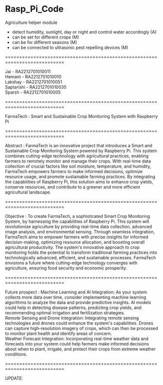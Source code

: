 # Rasp_Pi_Code

Agriculture helper module

- detect humidity, sunlight, day or night and control water accordingly (A)
- can be set for different crops (M)
- can be for different seasons (M)
- can be connected to ultrasonic pest repelling devices (M)

===========================================================================

Jai - RA2212701010011  
Hemant - RA2212701010010  
Lakshay - RA2212701010051  
Saptarishi - RA2212701010035  
Sparsh - RA2212701010005  

===========================================================================

FarmaTech : Smart and Sustainable Crop Monitoring System with Raspberry Pi

===========================================================================

Abstract : FarmaTech is an innovative project that introduces a Smart and Sustainable Crop Monitoring System powered by Raspberry Pi. This system combines cutting-edge technology with agricultural practices, enabling farmers to remotely monitor and manage their crops. With real-time data collection of crucial factors like soil moisture, temperature, and humidity, FarmaTech empowers farmers to make informed decisions, optimize resource usage, and promote sustainable farming practices. By integrating the capabilities of Raspberry Pi, this solution aims to enhance crop yields, conserve resources, and contribute to a greener and more efficient agricultural landscape.

===========================================================================

Objective : To create FarmaTech, a sophisticated Smart Crop Monitoring System, by harnessing the capabilities of Raspberry Pi. This system will revolutionize agriculture by providing real-time data collection, advanced image analysis, and environmental sensing. Through seamless integration, FarmaTech aims to empower farmers with precise insights for informed decision-making, optimizing resource allocation, and boosting overall agricultural productivity. The system's innovative approach to crop monitoring holds the potential to transform traditional farming practices into technologically advanced, efficient, and sustainable processes. FarmaTech envisions a future where cutting-edge technology converges with agriculture, ensuring food security and economic prosperity.

===========================================================================

Future prospect :
Machine Learning and AI Integration: As your system collects more data over time, consider implementing machine learning algorithms to analyze the data and provide predictive insights. AI models could help in detecting disease patterns, predicting crop yields, and recommending optimal irrigation and fertilization strategies.  
Remote Sensing and Drone Integration: Integrating remote sensing technologies and drones could enhance the system's capabilities. Drones can capture high-resolution imagery of crops, which can then be processed to monitor plant health and identify areas of concern.  
Weather Forecast Integration: Incorporating real-time weather data and forecasts into your system could help farmers make informed decisions about when to plant, irrigate, and protect their crops from extreme weather conditions.

===========================================================================

UPDATE:
